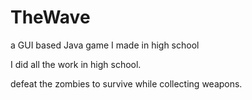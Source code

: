 # TheWave
a GUI based Java game I made in high school

I did all the work in high school.

defeat the zombies to survive while collecting weapons.
